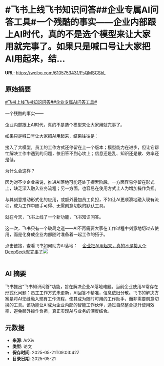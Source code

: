 # #飞书上线飞书知识问答##企业专属AI问答工具#一个残酷的事实——企业内部跟上AI时代，真的不是选个模型来让大家用就完事了。如果只是喊口号让大家把AI用起来，结...

**URL**: https://weibo.com/6105753431/PsQMSCSbL

## 原始摘要

<a href="https://m.weibo.cn/search?containerid=231522type%3D1%26t%3D10%26q%3D%23%E9%A3%9E%E4%B9%A6%E4%B8%8A%E7%BA%BF%E9%A3%9E%E4%B9%A6%E7%9F%A5%E8%AF%86%E9%97%AE%E7%AD%94%23&amp;extparam=%23%E9%A3%9E%E4%B9%A6%E4%B8%8A%E7%BA%BF%E9%A3%9E%E4%B9%A6%E7%9F%A5%E8%AF%86%E9%97%AE%E7%AD%94%23" data-hide=""><span class="surl-text">#飞书上线飞书知识问答#</span></a><a href="https://m.weibo.cn/search?containerid=231522type%3D1%26t%3D10%26q%3D%23%E4%BC%81%E4%B8%9A%E4%B8%93%E5%B1%9EAI%E9%97%AE%E7%AD%94%E5%B7%A5%E5%85%B7%23&amp;extparam=%23%E4%BC%81%E4%B8%9A%E4%B8%93%E5%B1%9EAI%E9%97%AE%E7%AD%94%E5%B7%A5%E5%85%B7%23" data-hide=""><span class="surl-text">#企业专属AI问答工具#</span></a><br><br>一个残酷的事实——<br><br>企业内部跟上AI时代，真的不是选个模型来让大家用就完事了。<br><br>如果只是喊口号让大家把AI用起来，结果往往是：<br><br>接入了大模型，员工的工作方式还停留在上一个版本；模型能力在进步，但让它帮忙解决工作中遇到的问题，依旧答不到心坎上；信息还是乱、知识还是散、效率还是低。<br><br>为什么会这样？<br><br>因为对不少企业来说，推进AI落地可能还处于探索阶段。一方面容易停留在形式上，缺乏深入融入业务流程；另一方面，也容易在使用方式上人为增加操作负担。<br><br>与其刻意推动形式化的应用，或额外叠加员工负担，不如让AI更顺滑地融入现有流程，成为工作中随手可得、无需刻意切换的默认工具。<br><br>就在今天，飞书上线了一个新功能，飞书知识问答。<br><br>这一次，飞书只有一个破局之道——AI不再需要大家在工作过程中刻意地切过去使用，而是化身成企业内部随时准备着一起工作的搭子。<br><br>点击链接，查看飞书如何助力AI落地：<a href="https://weibo.cn/sinaurl?u=https%3A%2F%2Fmp.weixin.qq.com%2Fs%2Fv5gCkeM9vn0brxhArSu8hw" data-hide=""><span class="url-icon"><img style="width: 1rem;height: 1rem" src="https://h5.sinaimg.cn/upload/2015/09/25/3/timeline_card_small_web_default.png" referrerpolicy="no-referrer"></span><span class="surl-text">企业把AI用起来，真的不是接入个DeepSeek就完事了</span></a><img style="" src="https://tvax3.sinaimg.cn/large/006Fd7o3ly1i1n546186nj31180pq0xx.jpg" referrerpolicy="no-referrer"><br><br>

## AI 摘要

飞书推出"飞书知识问答"功能，旨在解决企业AI落地难题。当前企业使用AI常存在形式化问题：员工工作方式未更新，AI回答不精准，信息依旧分散。飞书的解决方案是将AI无缝融入现有工作流程，使其成为随时可用的工作助手，而非需要刻意切换的工具。该功能让AI成为企业内部的智能工作伙伴，通过自然整合提升使用效率，避免额外操作负担，真正实现AI与业务的深度结合。

## 元数据

- **来源**: ArXiv
- **类型**: 论文
- **保存时间**: 2025-05-21T09:03:42Z
- **目录日期**: 2025-05-21

